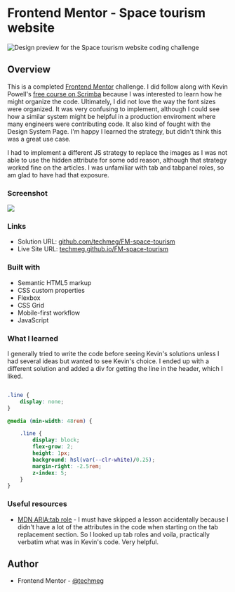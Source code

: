 # Frontend Mentor - Space tourism website

![Design preview for the Space tourism website coding challenge](./preview.jpg)

## Overview

This is a completed [Frontend Mentor](https://www.frontendmentor.io) challenge. I did follow along with Kevin Powell's [free course on Scrimba](https://scrimba.com/learn/spacetravel) because I was interested to learn how he might organize the code. Ultimately, I did not love the way the font sizes were organized. It was very confusing to implement, although I could see how a similar system might be helpful in a production enviroment where many engineers were contributing code. It also kind of fought with the Design System Page. I'm happy I learned the strategy, but didn't think this was a great use case.

I had to implement a different JS strategy to replace the images as I was not able to use the hidden attribute for some odd reason, although that strategy worked fine on the articles. I was unfamiliar with tab and tabpanel roles, so am glad to have had that exposure.

### Screenshot

![](./space-screenshot.jpg)

### Links

- Solution URL: [github.com/techmeg/FM-space-tourism](https://github.com/techmeg/FM-space-tourism)
- Live Site URL: [techmeg.github.io/FM-space-tourism](https://techmeg.github.io/FM-space-tourism/)

### Built with

- Semantic HTML5 markup
- CSS custom properties
- Flexbox
- CSS Grid
- Mobile-first workflow
- JavaScript

### What I learned
I generally tried to write the code before seeing Kevin's solutions unless I had several ideas but wanted to see Kevin's choice. I ended up with a different solution and added a div for getting the line in the header, which I liked.

```css

.line {
    display: none;
}

@media (min-width: 48rem) {

    .line {
        display: block;
        flex-grow: 2;
        height: 1px;
        background: hsl(var(--clr-white)/0.25);
        margin-right: -2.5rem;
        z-index: 5;
    }
}
```
### Useful resources

- [MDN ARIA:tab role](https://developer.mozilla.org/en-US/docs/Web/Accessibility/ARIA/Roles/tab_role) - I must have skipped a lesson accidentally because I didn't have a lot of the attributes in the code when starting on the tab replacement section. So I looked up tab roles and voila, practically verbatim what was in Kevin's code. Very helpful.

## Author

- Frontend Mentor - [@techmeg](https://www.frontendmentor.io/profile/techmeg)
